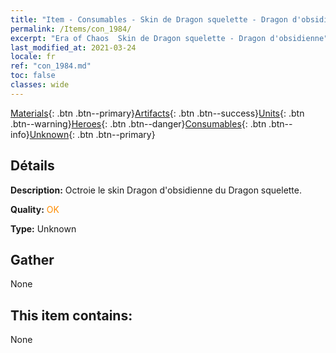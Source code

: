 ```yaml
---
title: "Item - Consumables - Skin de Dragon squelette - Dragon d'obsidienne"
permalink: /Items/con_1984/
excerpt: "Era of Chaos  Skin de Dragon squelette - Dragon d'obsidienne"
last_modified_at: 2021-03-24
locale: fr
ref: "con_1984.md"
toc: false
classes: wide
---
```

 [Materials](/fr/Items/){: .btn .btn--primary}[Artifacts](/fr/Items/Artifacts/){: .btn .btn--success}[Units](/fr/Items/Units/){: .btn .btn--warning}[Heroes](/fr/Items/Heroes/){: .btn .btn--danger}[Consumables](/fr/Items/Consumables/){: .btn .btn--info}[Unknown](/fr/Items/Unknown/){: .btn .btn--primary}

## Détails
 **Description:** Octroie le skin Dragon d'obsidienne du Dragon squelette.

 **Quality:** <span style="color: #FF8C00">OK</span>

 **Type:** Unknown

## Gather

  None

## This item contains:

  None

